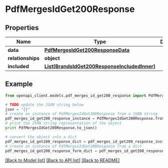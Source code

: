 # PdfMergesIdGet200Response


## Properties
Name | Type | Description | Notes
------------ | ------------- | ------------- | -------------
**data** | [**PdfMergesIdGet200ResponseData**](PdfMergesIdGet200ResponseData.md) |  | [optional] 
**relationships** | **object** |  | [optional] 
**included** | [**List[BrandsIdGet200ResponseIncludedInner]**](BrandsIdGet200ResponseIncludedInner.md) |  | [optional] 

## Example

```python
from openapi_client.models.pdf_merges_id_get200_response import PdfMergesIdGet200Response

# TODO update the JSON string below
json = "{}"
# create an instance of PdfMergesIdGet200Response from a JSON string
pdf_merges_id_get200_response_instance = PdfMergesIdGet200Response.from_json(json)
# print the JSON string representation of the object
print PdfMergesIdGet200Response.to_json()

# convert the object into a dict
pdf_merges_id_get200_response_dict = pdf_merges_id_get200_response_instance.to_dict()
# create an instance of PdfMergesIdGet200Response from a dict
pdf_merges_id_get200_response_form_dict = pdf_merges_id_get200_response.from_dict(pdf_merges_id_get200_response_dict)
```
[[Back to Model list]](../README.md#documentation-for-models) [[Back to API list]](../README.md#documentation-for-api-endpoints) [[Back to README]](../README.md)



